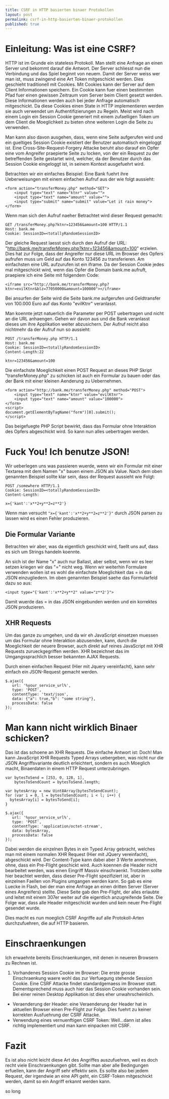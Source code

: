 ```yaml
---
title: CSRF in HTTP basierten binaer Protokollen
layout: post
permalink: csrf-in-http-basierten-binaer-protokollen
published: true
---
```

# Einleitung: Was ist eine CSRF?
HTTP ist im Grunde ein stateless Protokoll. Man stellt eine Anfrage an einen Server und bekommt darauf die Antwort. Der Server schliesst nun die Verbindung und das Spiel beginnt von neuem. Damit der Server weiss wer man ist, muss zwingend eine Art Token mitgeschickt werden. Dies geschieht traditionell mit Cookies. Mit Cookies kann der Server auf dem Client Informationen speichern. Ein Cookie kann fuer einen bestimmten Pfad fuer einen gewissen Zeitraum vom Server beim Client gesetzt werden. Diese Informationen werden auch bei jeder Anfrage automatisch mitgeschickt. Da diese Cookies einen State in HTTP implementieren werden sie auch verwendet um Authentifizierungen zu Regeln. Meist wird nach einem Login ein Session Cookie generiert mit einem zufaelligen Token um dem Client die Moeglichkeit zu bieten ohne weiteren Login die Seite zu verwenden.

Man kann also davon ausgehen, dass, wenn eine Seite aufgerufen wird und ein gueltiges Session Cookie existiert der Benutzer automatisch eingeloggt ist.
Eine Cross-Site-Request-Forgery Attacke beruht also darauf ein Opfer eine vom Angreifer praepierte Seite zu locken, von der ein Request zu der betreffenden Seite gestartet wird, welcher, da der Benutzer durch das Session Cookie eingeloggt ist, in seinem Kontext ausgefuehrt wird.

Betrachten wir ein einfaches Beispiel: 
Eine Bank fuehrt ihre Ueberweisungen mit einem einfachen Aufruf aus der wie folgt aussieht:

```language-html
<form action="transferMoney.php" method="GET">
    <input type="text" name="ktnr" value="">
    <input type="text" name="amount" value="">
    <input type="submit" name="submit" value="Let it rain money">
</form>
```

Wenn man sich den Aufruf naeher Betrachtet wird dieser Request gemacht:

```
GET /transferMoney.php?ktnr=123456&amount=100 HTTP/1.1
Host: bank.me
Cookie: SessionID=<totallyRandomSessionID>
```

Der gleiche Request laesst sich durch den Aufruf der URL: "http://bank.me/transferMoney.php?ktnr=123456&amount=100" erzielen. Dies hat zur Folge, dass der Angreifer nur diese URL im Browser des Opfers aufrufen muss um Geld auf das Konto 123456 zu transferieren.
Am einfachsten eine URL aufzurufen ist ein iframe.
Da der Session Cookie jedes mal mitgeschickt wird, wenn das Opfer die Domain bank.me aufruft, praepiere ich eine Seite mit folgendem Code:

```language-html
<iframe src="http://bank.me/transferMoney.php?ktnr=evilKtnr&blz=77050000&amount=100000"></iframe>
```

Bei ansurfen der Seite wird die Seite bank.me aufgerufen und Geldtransfer von 100.000 Euro auf das Konto "evilKtnr" veranlasst.

Man koennte jetzt natuerlich die Parameter per POST uebertragen und nicht an die URL anhaengen. Gehen wir davon aus und die Bank veranlasst dieses um ihre Applikation weiter abzusichern. Der Aufruf reicht also nichtmehr da der Aufruf nun so aussieht:

```
POST /transferMoney.php HTTP/1.1
Host: bank.me
Cookie: SessionID=<totallyRandomSessionID>
Content-Length:22

ktnr=123456&amount=100
```

Die einfachste Moeglichkeit einen POST Request an dieses PHP Skript "transferMoney.php" zu schicken ist auch ein Formular zu bauen oder das der Bank mit einer kleinen Aenderung zu Uebernehmen.

```language-html
<form action="http://bank.me/transferMoney.php" method="POST">
    <input type="text" name="ktnr" value="evilKtnr">
    <input type="text" name="amount" value="100000">
</form>
<script>
document.getElementByTagName("form")[0].submit();
</script>
```

Das beigefuegte PHP Script bewirkt, dass das Formular ohne Interaktion des Opfers abgeschickt wird.
So kann nun alles uebertragen werden.

# Fuck You! Ich benutze JSON!
Wir ueberlegen uns was passieren wuerde, wenn wir ein Formular mit einer Textarea mit dem Namen "x" bauen einem JSON als Value.
Nach dem oben genannten Beispiel sollte klar sein, dass der Request aussieht wie Folgt:

```
POST /somewhere HTTP/1.1
Cookie: SessionID=<totallyRandomSessionID>
Content-Length:

x={'kant':'x**2+y**2=z**2'}
```

Wenn man versucht `"x={'kant':'x**2+y**2=z**2'}"` durch JSON parsen zu lassen wird es einen Fehler produzieren.

## Die Formular Variante
Betrachten wir aber, was da eigentlich geschickt wird, faellt uns auf, dass es sich um Strings handeln koennte.

An sich ist der Name "x" auch nur Ballast, aber selbst, wenn wir es leer setzen kriegen wir das "=" nicht weg. Wenn wir weiterhin Formulare verwenden wollen ist es wohl die einfachste Moeglichkeit das = in das JSON einzugliedern. Im oben genannten Beispiel saehe das Formularfeld dazu so aus:

```language-html
<input type="{'kant':'x**2+y**2" value="z**2'}">
```

Damit wuerde das = in das JSON eingebunden werden und ein korrektes JSON produzieren.

## XHR Requests
Um das ganze zu umgehen, und da wir eh JavaScript einsetzen muessen um das Formular ohne Interaktion abzusenden, kann, durch die Moeglichkeit der neuere Browser, auch direkt auf reines JavaScript mit XHR Requests zurueckgegriffen werden.
XHR bezeichnet das im Umgangssprachlich besser bekannten AJAX Requests.

Durch einen einfachen Request (Hier mit Jquery vereinfacht), kann sehr einfach ein JSON-Request gemacht werden.

```language-javascript
$.ajax({
   url: '%your_service_url%',
   type: 'POST',
   contentType: 'text/json',  
   data: {"a": true,"b": "some string"},
   processData: false
});
```

# Man kann nicht wirklich Binaer schicken?
Das ist das schoene an XHR Requests. Die einfache Antwort ist: Doch!
Man kann JavaScript XHR Requests Typed Arrays uebergeben, was nicht nur die JSON Angriffsvariante deutlich erleichtert, sondern es auch Moeglich macht, Binaerdaten in einem HTTP Request unterzubringen.

```language-javascript
var bytesToSend = [253, 0, 128, 1],
    bytesToSendCount = bytesToSend.length;

var bytesArray = new Uint8Array(bytesToSendCount);
for (var i = 0, l = bytesToSendCount; i < l; i++) {
  bytesArray[i] = bytesToSend[i];
}

$.ajax({
   url: '%your_service_url%',
   type: 'POST',
   contentType: 'application/octet-stream',  
   data: bytesArray,
   processData: false
});
```

Dabei werden die einzelnen Bytes in ein Typed Array gebracht, welches man mit einem normalen XHR Request (Hier mit JQuery vereinfacht), abgeschickt wird.
Der Content-Type kann dabei aber 3 Werte annehmen, ohne, dass ein Pre-Flight geschickt wird. Auch koennen die Header nicht bearbeitet werden, was einen Eingriff Massiv einschraenkt.
Trotzdem sollte hier beachtet werden, dass dieser Pre-Flight spezifiziert ist, aber in einzelnen Faellen von Plugins umgangen werden kann.
So gab es eine Luecke in Flash, bei der man eine Anfrage an einen dritten Server (Server eines Angreifers) stellte. Diese Seite gab den Pre-Flight, der alles erlaubte und leitet mit einem 307er weiter auf die eigentlich anzugreifende Seite. Die Folge war, dass alle Header mitgeschickt wurden und kein neuer Pre-Flight gesendet wurde.

Dies macht es nun moeglich CSRF Angriffe auf alle Protokoll-Arten durchzufuehren, die auf HTTP basieren.

# Einschraenkungen
Ich erwaehnte bereits Einschraenkungen, mit denen in neueren Browsern zu Rechnen ist.

1. Vorhandenes Session Cookie im Browser: Die erste grosse Einschraenkung waere wohl das zur Verfuegung stehende Session Cookie. Eine CSRF Attacke findet standardgemaess im Browser statt. Dementsprechend muss auch hier das Session Cookie vorhanden sein. Bei einer reinen Desktop Applikation ist dies eher unwahrscheinlich.
* Veraenderung der Header: eine Veraenderung der Header hat in aktuellen Browser einen Pre-Flight zur Folge. Dies fuehrt zu keiner korrekten Ausfuehrung der CSRF Attacke.
* Verwendung eines vernuenftigen CSRF Token: Well...dann ist alles richtig implementiert und man kann einpacken mit CSRF.

# Fazit
Es ist also nicht leicht diese Art des Angriffes auszufuehren, weil es doch recht viele Einschraenkungen gibt. Sollte man aber alle Bedingungen erfuellen, kann der Angriff sehr effektiv sein.
Es sollte also bei jedem Request, der irgendwie an eine API geht, ein CSRF-Token mitgeschickt werden, damit so ein Angriff erkannt werden kann.

so long
